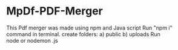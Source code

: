 # MpDf-PDF-Merger
This Pdf merger was made using npm and Java script
Run "npm i" command in terminal.
create folders: a) public b) uploads
Run node or nodemon .js
